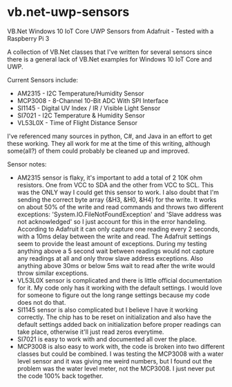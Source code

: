 # vb.net-uwp-sensors
VB.Net Windows 10 IoT Core UWP Sensors from Adafruit - Tested with a Raspberry Pi 3

A collection of VB.Net classes that I've written for several sensors since there is a general lack of VB.Net examples for Windows 10 IoT Core and UWP.

Current Sensors include:
  * AM2315 - I2C Temperature/Humidity Sensor
  * MCP3008 - 8-Channel 10-Bit ADC With SPI Interface
  * SI1145 - Digital UV Index / IR / Visible Light Sensor
  * SI7021 - I2C Temperature & Humidity Sensor
  * VL53L0X - Time of Flight Distance Sensor

I've referenced many sources in python, C#, and Java in an effort to get these working. They all work for me at the time of this writing, although some(all?) of them could probably be cleaned up and improved. 

Sensor notes:

  * AM2315 sensor is flaky, it's important to add a total of 2 10K ohm resistors. One from VCC to SDA and the other from VCC to SCL. This was the ONLY way I could get this sensor to work. I also doubt that I'm sending the correct byte array {&H3, &H0, &H4} for the write. It works on about 50% of the write and read commands and throws two different exceptions: 'System.IO.FileNotFoundException' and 'Slave address was not acknowledged' so I just account for this in the error handeling. According to Adafruit it can only capture one reading every 2 seconds, with a 10ms delay between the write and read. The Adafruit settings seem to provide the least amount of exceptions. During my testing anything above a 5 second wait between readings would not capture any readings at all and only throw slave address exceptions. Also anything above 30ms or below 5ms wait to read after the write would throw similar exceptions.
  * VL53L0X sensor is complicated and there is little official documentation for it. My code only has it working with the default settings. I would love for someone to figure out the long range settings because my code does not do that.
  * SI1145 sensor is also complicated but I believe I have it working correctly. The chip has to be reset on initialization and also have the default settings added back on initialization before proper readings can take place, otherwise it'll just read zeros everytime. 
  * SI7021 is easy to work with and documented all over the place. 
  * MCP3008 is also easy to work with, the code is broken into two different classes but could be combined. I was testing the MCP3008 with a water level sensor and it was giving me weird numbers, but I found out the problem was the water level meter, not the MCP3008. I just never put the code 100% back together. 
